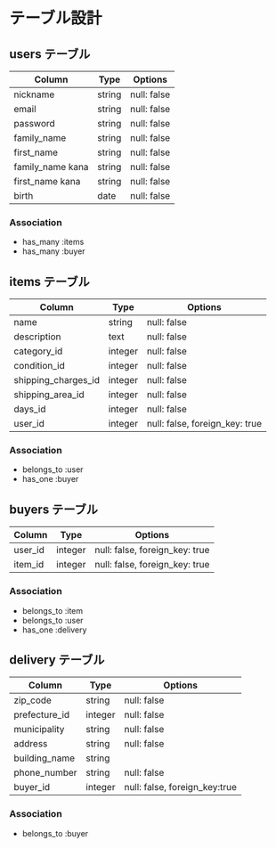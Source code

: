 # テーブル設計

## users テーブル

| Column           | Type     | Options     | 
| ---------------- | -------- | ----------- |
| nickname         | string   | null: false |
| email            | string   | null: false |
| password         | string   | null: false |
| family_name      | string   | null: false |
| first_name       | string   | null: false |
| family_name kana | string   | null: false |
| first_name kana  | string   | null: false |
| birth            | date     | null: false |

### Association
- has_many :items
- has_many :buyer

## items テーブル

| Column              | Type    | Options                        |
| ------------------- | ------- | ------------------------------ |
| name                | string  | null: false                    |
| description         | text    | null: false                    |
| category_id         | integer | null: false                    |
| condition_id        | integer | null: false                    |
| shipping_charges_id | integer | null: false                    |
| shipping_area_id    | integer | null: false                    |
| days_id             | integer | null: false                    |
| user_id             | integer | null: false, foreign_key: true |

### Association
- belongs_to :user
- has_one :buyer

## buyers テーブル

| Column      | Type    | Options                        |
| ----------- | ------- |--------------------------------|
| user_id     | integer | null: false, foreign_key: true |
| item_id     | integer | null: false, foreign_key: true |

### Association
- belongs_to :item
- belongs_to :user
- has_one :delivery

## delivery テーブル

| Column        | Type      | Options                        |
| ------------- | --------- | ------------------------------ |
| zip_code      | string    | null: false                    |
| prefecture_id | integer   | null: false                    |
| municipality  | string    | null: false                    |
| address       | string    | null: false                    |
| building_name | string    |                                |
| phone_number  | string    | null: false                    |
| buyer_id      | integer   | null: false, foreign_key:true  |

### Association
- belongs_to :buyer